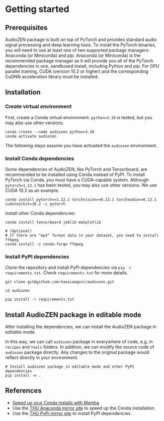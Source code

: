 # Getting started

## Prerequisites

AudioZEN package is built on top of PyTorch and provides standard audio signal processing and deep learning tools.
To install the PyTorch binaries, you will need to use at least one of two supported package managers: Anaconda (or Miniconda) and pip. Anaconda (or Miniconda) is the recommended package manager as it will provide you all of the PyTorch dependencies in one, sandboxed install, including Python and pip. For GPU parallel training, CUDA (version 10.2 or higher) and the corresponding CuDNN acceleration library must be installed.

## Installation

### Create virtual environment

First, create a Conda virtual environment. `python=3.10` is tested, but you may also use other versions.

```shell
conda create --name audiozen python=3.10
conda activate audiozen
```

The following steps assume you have activated the `audiozen` environment.

### Install Conda dependencies

Some dependencies of AudioZEN, like PyTorch and Tensorboard, are recommended to be installed using Conda instead of PyPI.
To install PyTorch via Conda, you must have a CUDA-capable system. Although `pytorch=1.12.1` has been tested, you may also use other versions. We use CUDA 10.2 as an example.

```shell
conda install pytorch==1.12.1 torchvision==0.13.1 torchaudio==0.12.1 cudatoolkit=10.2 -c pytorch
```

Install other Conda dependencies:

```shell
conda install tensorboard joblib matplotlib

# (Optional)
# If there are "mp3" format data in your dataset, you need to install ffmpeg
conda install -c conda-forge ffmpeg
```

### Install PyPI dependencies

Clone the repository and install PyPI dependencies via `pip -r requirements.txt`. Check `requirements.txt` for more details.

```shell
git clone git@github.com:haoxiangsnr/audiozen.git

cd audiozen

pip install -r requirements.txt
```

## Install AudioZEN package in editable mode

After installing the dependencies, we can install the AudioZEN package in editable mode.

In this way, we can call `audiozen` package in everywhere of code, e.g, in `recipes` and `tools` folders.
In addition, we can modify the source code of `audiozen` package directly. Any changes to the original package would reflect directly in your environment.

```shell title="/path/to/audiozen"
# Install audiozen package in editable mode and other PyPI dependencies
pip install -e .
```




## References

- [Speed up your Conda installs with Mamba](https://pythonspeed.com/articles/faster-conda-install/)
- Use the [THU Anaconda mirror site](https://mirrors.tuna.tsinghua.edu.cn/help/anaconda/) to speed up the Conda installation.
- Use the [THU PyPi mirror site](https://mirrors.tuna.tsinghua.edu.cn/help/pypi/) to install PyPI dependencies.
